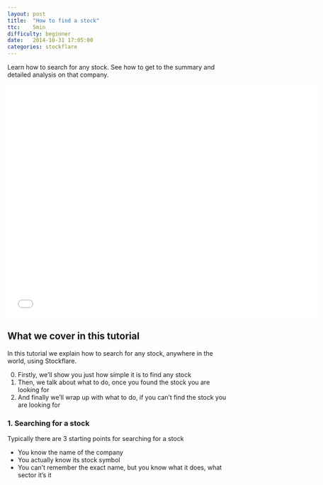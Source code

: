 ```yaml
---
layout: post
title:  "How to find a stock"
ttc:    5min
difficulty: beginner
date:   2014-10-31 17:05:00
categories: stockflare
---
```

Learn how to search for any stock. See how to get to the summary and detailed analysis on that company.

<iframe width="700" height="525" src="//www.youtube.com/embed/83ZWef7nZ9w" frameborder="0" allowfullscreen></iframe>

## What we cover in this tutorial

In this tutorial we explain how to search for any stock, anywhere in the world, using Stockflare.

0. Firstly, we’ll show you just how simple it is to find any stock
0. Then, we talk about what to do, once you found the stock you are looking for
0. And finally we’ll wrap up with what to do, if you can’t find the stock you are looking for

### 1. Searching for a stock

Typically there are 3 starting points for searching for a stock

* You know the name of the company
* You actually know its stock symbol
* You can’t remember the exact name, but you know what it does, what sector it’s it

